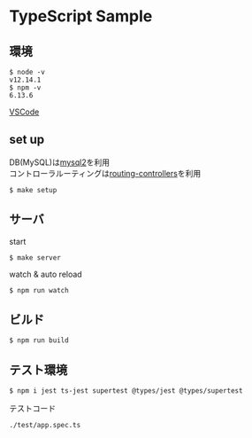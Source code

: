 # TypeScript Sample

## 環境

```
$ node -v
v12.14.1
$ npm -v
6.13.6
```

[VSCode](https://azure.microsoft.com/ja-jp/products/visual-studio-code/)

## set up

DB(MySQL)は[mysql2](https://github.com/types/mysql2)を利用  
コントローラルーティングは[routing-controllers](https://github.com/typestack/routing-controllers)を利用

```
$ make setup
```

## サーバ

start
```
$ make server
```

watch & auto reload
```
$ npm run watch
```

## ビルド

```
$ npm run build
```

## テスト環境

```
$ npm i jest ts-jest supertest @types/jest @types/supertest
```

テストコード

```
./test/app.spec.ts
```